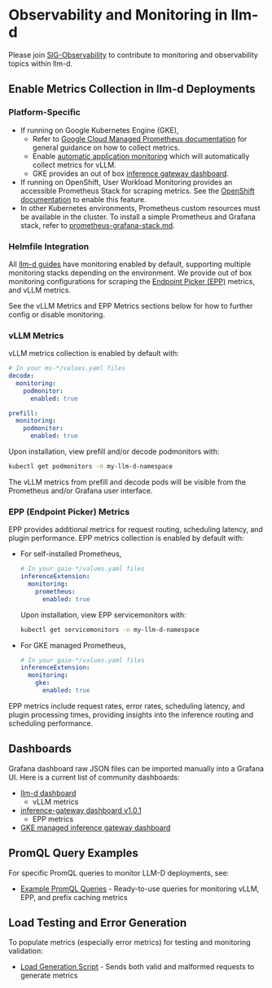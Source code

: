 # Observability and Monitoring in llm-d

Please join [SIG-Observability](https://github.com/llm-d/llm-d/main/dev/SIGS.md#sig-observability) to contribute to monitoring and observability topics within llm-d.

## Enable Metrics Collection in llm-d Deployments

### Platform-Specific

- If running on Google Kubernetes Engine (GKE), 
  - Refer to [Google Cloud Managed Prometheus documentation](https://cloud.google.com/stackdriver/docs/managed-prometheus)
  for general guidance on how to collect metrics.
  - Enable [automatic application monitoring](https://cloud.google.com/kubernetes-engine/docs/how-to/configure-automatic-application-monitoring) which will automatically collect metrics for vLLM.
  - GKE provides an out of box [inference gateway dashboard](https://cloud.google.com/kubernetes-engine/docs/how-to/customize-gke-inference-gateway-configurations#inference-gateway-dashboard).
- If running on OpenShift, User Workload Monitoring provides an accessible Prometheus Stack for scraping metrics. See the
  [OpenShift documentation](https://docs.redhat.com/en/documentation/openshift_container_platform/4.18/html/monitoring/configuring-user-workload-monitoring#enabling-monitoring-for-user-defined-projects_preparing-to-configure-the-monitoring-stack-uwm)
  to enable this feature.
- In other Kubernetes environments, Prometheus custom resources must be available in the cluster. To install a simple Prometheus and Grafana stack,
  refer to [prometheus-grafana-stack.md](./prometheus-grafana-stack.md).

### Helmfile Integration

All [llm-d guides](../../guides/README.md) have monitoring enabled by default, supporting multiple monitoring stacks depending on the environment. We provide out of box monitoring configurations for scraping the [Endpoint Picker (EPP)](https://github.com/kubernetes-sigs/gateway-api-inference-extension/tree/main/docs/proposals/004-endpoint-picker-protocol) metrics, and vLLM metrics.

See the vLLM Metrics and EPP Metrics sections below for how to further config or disable monitoring.

### vLLM Metrics

vLLM metrics collection is enabled by default with:

```yaml
# In your ms-*/values.yaml files
decode:
  monitoring:
    podmonitor:
      enabled: true

prefill:
  monitoring:
    podmonitor:
      enabled: true
```

Upon installation, view prefill and/or decode podmonitors with:

```bash
kubectl get podmonitors -n my-llm-d-namespace
```

The vLLM metrics from prefill and decode pods will be visible from the Prometheus and/or Grafana user interface.

### EPP (Endpoint Picker) Metrics

EPP provides additional metrics for request routing, scheduling latency, and plugin performance. EPP metrics collection is enabled by default with:

* For self-installed Prometheus,

  ```yaml
  # In your gaie-*/values.yaml files
  inferenceExtension:
    monitoring:
      prometheus:
        enabled: true
  ```

  Upon installation, view EPP servicemonitors with:

  ```bash
  kubectl get servicemonitors -n my-llm-d-namespace
  ```

* For GKE managed Prometheus,

  ```yaml
  # In your gaie-*/values.yaml files
  inferenceExtension:
    monitoring:
      gke:
        enabled: true
  ```

EPP metrics include request rates, error rates, scheduling latency, and plugin processing times, providing insights into the inference routing and scheduling performance.

## Dashboards

Grafana dashboard raw JSON files can be imported manually into a Grafana UI. Here is a current list of community dashboards:

- [llm-d dashboard](./grafana/dashboards/llm-d-dashboard.json)
  - vLLM metrics
- [inference-gateway dashboard v1.0.1](https://github.com/kubernetes-sigs/gateway-api-inference-extension/blob/v1.0.1/tools/dashboards/inference_gateway.json)
  - EPP metrics
- [GKE managed inference gateway dashboard](https://cloud.google.com/kubernetes-engine/docs/how-to/customize-gke-inference-gateway-configurations#inference-gateway-dashboard)

## PromQL Query Examples

For specific PromQL queries to monitor LLM-D deployments, see:

- [Example PromQL Queries](./example-promQL-queries.md) - Ready-to-use queries for monitoring vLLM, EPP, and prefix caching metrics

## Load Testing and Error Generation

To populate metrics (especially error metrics) for testing and monitoring validation:

- [Load Generation Script](./scripts/generate-load-llmd.sh) - Sends both valid and malformed requests to generate metrics

